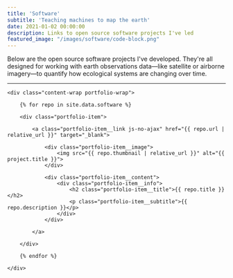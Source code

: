 ```yaml
---
title: 'Software'
subtitle: 'Teaching machines to map the earth'
date: 2021-01-02 00:00:00
description: Links to open source software projects I've led
featured_image: "/images/software/code-block.png"
---
```


Below are the open source software projects I've developed. They're all designed for working with earth observations data—like satellite or airborne imagery—to quantify how ecological systems are changing over time.

---

<section class="portfolio">

    <div class="content-wrap portfolio-wrap">

        {% for repo in site.data.software %}

        <div class="portfolio-item">

            <a class="portfolio-item__link js-no-ajax" href="{{ repo.url | relative_url }}" target="_blank">

                <div class="portfolio-item__image">
                    <img src="{{ repo.thumbnail | relative_url }}" alt="{{ project.title }}">
                </div>

                <div class="portfolio-item__content">
                    <div class="portfolio-item__info">
                        <h2 class="portfolio-item__title">{{ repo.title }}</h2>
                        <p class="portfolio-item__subtitle">{{ repo.description }}</p>
                    </div>
                </div>

            </a>

        </div>

        {% endfor %}

    </div>

</section>
